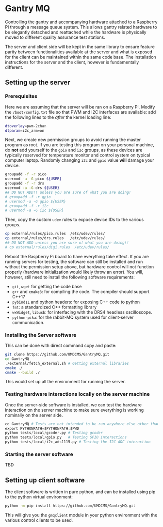 # Gantry MQ

Controlling the gantry and accompanying hardware attached to a Raspberry Pi
through a message queue system. This allows gantry related hardware to be
elegantly detached and reattached while the hardware is physically moved to
different quality assurance test stations.

The server and client side will be kept in the same library to ensure feature
parity between functionalities available at the server and what is exposed for
the client can be maintained within the same code base. The installation
instructions for the server and the client, however is fundamentally different.

## Setting up the server

### Prerequisites

Here we are assuming that the server will be ran on a Raspberry Pi. Modify the
`/boot/config.txt` file so that PWM and I2C interfaces are available: add the
following lines to the _after_ the kernel loading line:

```bash
dtoverlay=pwm-2chan
dtparam=i2c_arm=on
```

Next, we create new permission groups to avoid running the master program as
root. If you are testing this program on your personal machine, do **not** add
yourself to the `gpio` and `i2c` groups, as these devices are typically reserved
for temperature monitor and control system on typical computer laptop. Randomly
changing `i2c` and `gpio` value **will** damage your device.

```bash
groupadd -f -r pico
usermod -a -G pico ${USER}
groupadd -f -r drs
usermod -a -G drs ${USER}
## DO NOT ADD!! unless you are sure of what you are doing!
# groupadd -f -r gpio
# usermod -a -G gpio ${USER}
# groupadd -f -r i2c
# usermod -a -G i2c ${USER}
```

Then, copy the custom `udev` rules to expose device IDs to the various groups.

```bash
cp external/rules/pico.rules  /etc/udev/rules/
cp external/rules/drs.rules   /etc/udev/rules/
## DO NOT ADD unless you are sure of what you are doing!!
# cp external/rules/digi.rules  /etc/udev/rules/
```

Reboot the Raspberry Pi board to have everything take effect. If you are running
servers for testing, the software can still be installed and run without the
permission setup above, but hardware control will not function properly
(hardware initialization would likely throw an error). You will, however, still
need to install the following software requirements:

- `git`, `wget` for getting the code base
- `g++` and `cmake3`: for compiling the code. The compiler should support C++17
- `pybind11` and python headers: for exposing C++ code to python
- `fmt`: a standardized C++ formatting library
- `wxWidget`, `libusb`: for interfacing with the DRS4 headless oscilloscope.
- `python-pika`: for the rabbit-MQ system used for client-server communication.

### Installing the Server software

This can be done with direct command copy and paste:

```bash
git clone https://github.com/UMDCMS/GantryMQ.git
cd GantryMQ
./external/fetch_external.sh # Getting external libraries
cmake ./
cmake --build ./
```

This would set up all the environment for running the server.

### Testing hardware interactions locally on the server machine

Once the server-side software is installed, we can test the hardware interaction
on the server machine to make sure everything is working nominally on the server
side.

```python
cd GantryMQ # Tests are not intended to be ran anywhere else other than the project directory
export PYTHONPATH=$PYTHONPATH:$PWD
python tests/local/gcoder.py # Testing gcoder
python tests/local/gpio.py   # Testing GPIO interactions
python tests/local/i2c_ads1115.py # Testing the I2C ADC interaction
```

### Starting the server software

TBD

## Setting up client software

The client software is written in pure python, and can be installed using pip to
the python virtual environment:

```bash
python -m pip install https://github.com/UMDCMS/GantryMQ.git
```

This will give you the `gmqclient` module in your python environment with the
various control clients to be used.
